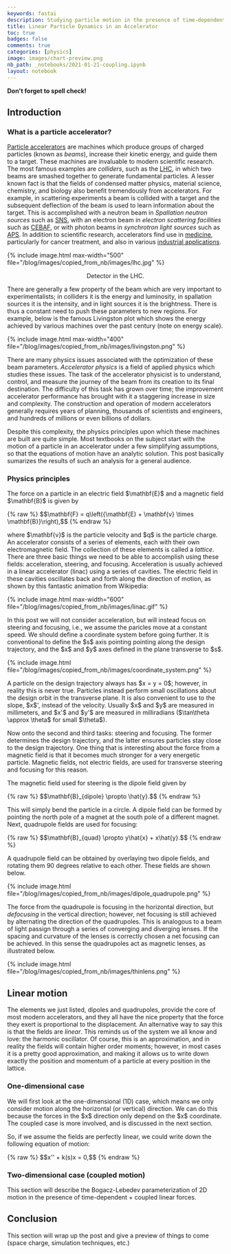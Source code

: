 ```yaml
---
keywords: fastai
description: Studying particle motion in the presence of time-dependent linear forces.
title: Linear Particle Dynamics in an Accelerator
toc: true 
badges: false
comments: true
categories: [physics]
image: images/chart-preview.png
nb_path: _notebooks/2021-01-21-coupling.ipynb
layout: notebook
---
```


<!--
#################################################
### THIS FILE WAS AUTOGENERATED! DO NOT EDIT! ###
#################################################
# file to edit: _notebooks/2021-01-21-coupling.ipynb
-->

<div class="container" id="notebook-container">
        
<div class="cell border-box-sizing text_cell rendered"><div class="inner_cell">
<div class="text_cell_render border-box-sizing rendered_html">
<p><strong>Don't forget to spell check!</strong></p>

</div>
</div>
</div>
<div class="cell border-box-sizing text_cell rendered"><div class="inner_cell">
<div class="text_cell_render border-box-sizing rendered_html">
<h2 id="Introduction">Introduction<a class="anchor-link" href="#Introduction"> </a></h2>
</div>
</div>
</div>
<div class="cell border-box-sizing text_cell rendered"><div class="inner_cell">
<div class="text_cell_render border-box-sizing rendered_html">
<h3 id="What-is-a-particle-accelerator?">What is a particle accelerator?<a class="anchor-link" href="#What-is-a-particle-accelerator?"> </a></h3>
</div>
</div>
</div>
<div class="cell border-box-sizing text_cell rendered"><div class="inner_cell">
<div class="text_cell_render border-box-sizing rendered_html">
<p><a href="https://en.wikipedia.org/wiki/Particle_accelerator">Particle accelerators</a> are machines which produce groups of charged particles (known as <em>beams</em>), increase their kinetic energy, and guide them to a target. These machines are invaluable to modern scientific research. The most famous examples are <em>colliders</em>, such as the <a href="https://home.cern/science/accelerators/large-hadron-collider">LHC</a>, in which two beams are smashed together to generate fundamental particles. A lesser known fact is that the fields of condensed matter physics, material science, chemistry, and biology also benefit tremendously from accelerators. For example, in scattering experiments a beam is collided with a target and the subsequent deflection of the beam is used to learn information about the target. This is accomplished with a neutron beam in <em>Spallation neutron sources</em> such as <a href="https://neutrons.ornl.gov/sns">SNS</a>, with an electron beam in <em>electron scattering facilities</em> such as <a href="https://science.osti.gov/np/Facilities/User-Facilities/CEBAF">CEBAF</a>, or with photon beams in <em>synchrotron light sources</em> such as <a href="https://www.aps.anl.gov">APS</a>. In addition to scientific research, accelerators find use in <a href="http://www.accelerators-for-society.org/health/index.php?id=7">medicine</a>, particularly for cancer treatment, and also in various <a href="http://www.accelerators-for-society.org/industry/index.php?id=8">industrial applications</a>.</p>

</div>
</div>
</div>
<div class="cell border-box-sizing text_cell rendered"><div class="inner_cell">
<div class="text_cell_render border-box-sizing rendered_html">
<p>{% include image.html max-width="500" file="/blog/images/copied_from_nb/images/lhc.jpg" %}</p>
<center>Detector in the LHC.</center>
</div>
</div>
</div>
<div class="cell border-box-sizing text_cell rendered"><div class="inner_cell">
<div class="text_cell_render border-box-sizing rendered_html">
<p>There are generally a few property of the beam which are very important to experimentalists; in colliders it is the energy and luminosity, in spallation sources it is the intensity, and in light sources it is the brightness. There is thus a constant need to push these parameters to new regions. For example, below is the famous Livingston plot which shows the energy achieved by various machines over the past century (note on energy scale).</p>

</div>
</div>
</div>
<div class="cell border-box-sizing text_cell rendered"><div class="inner_cell">
<div class="text_cell_render border-box-sizing rendered_html">
<p>{% include image.html max-width="400" file="/blog/images/copied_from_nb/images/livingston.png" %}</p>

</div>
</div>
</div>
<div class="cell border-box-sizing text_cell rendered"><div class="inner_cell">
<div class="text_cell_render border-box-sizing rendered_html">
<p>There are many physics issues associated with the optimization of these beam parameters. <em>Accelerator physics</em> is a field of applied physics which studies these issues. The task of the accelerator physicist is to understand, control, and measure the journey of the beam from its creation to its final destination. The difficulty of this task has grown over time; the improvement accelerator performance has brought with it a staggering increase in size and complexity. The construction and operation of modern accelerators generally requires years of planning, thousands of scientists and engineers, and hundreds of millions or even billions of dollars.</p>
<p>Despite this complexity, the physics principles upon which these machines are built are quite simple. Most textbooks on the subject start with the motion of a particle in an accelerator under a few simplifying assumptions, so that the equations of motion have an analytic solution. This post basically sumarizes the results of such an analysis for a general audience.</p>

</div>
</div>
</div>
<div class="cell border-box-sizing text_cell rendered"><div class="inner_cell">
<div class="text_cell_render border-box-sizing rendered_html">
<h3 id="Physics-principles">Physics principles<a class="anchor-link" href="#Physics-principles"> </a></h3>
</div>
</div>
</div>
<div class="cell border-box-sizing text_cell rendered"><div class="inner_cell">
<div class="text_cell_render border-box-sizing rendered_html">
<p>The force on a particle in an electric field $\mathbf{E}$ and a magnetic field $\mathbf{B}$ is given by</p>
<p>{% raw %}
$$\mathbf{F} = q\left({\mathbf{E} + \mathbf{v} \times \mathbf{B}}\right),$$
{% endraw %}</p>
<p>where $\mathbf{v}$ is the particle velocity and $q$ is the particle charge. An accelerator consists of a series of elements, each with their own electromagnetic field. The collection of these elements is called a <em>lattice</em>. There are three basic things we need to be able to accomplish using these fields: acceleration, steering, and focusing. Acceleration is usually achieved in a linear accelerator (linac) using a series of cavities. The electric field in these cavities oscillates back and forth along the direction of motion, as shown by this fantastic animation from Wikipedia:</p>

</div>
</div>
</div>
<div class="cell border-box-sizing text_cell rendered"><div class="inner_cell">
<div class="text_cell_render border-box-sizing rendered_html">
<p>{% include image.html max-width="600" file="/blog/images/copied_from_nb/images/linac.gif" %}</p>

</div>
</div>
</div>
<div class="cell border-box-sizing text_cell rendered"><div class="inner_cell">
<div class="text_cell_render border-box-sizing rendered_html">
<p>In this post we will not consider acceleration, but will instead focus on steering and focusing, i.e., we assume the paricles move at a constant speed. We should define a coordinate system before going further. It is conventional to define the $s$ axis pointing pointing along the design trajectory, and the $x$ and $y$ axes defined in the plane transverse to $s$.</p>

</div>
</div>
</div>
<div class="cell border-box-sizing text_cell rendered"><div class="inner_cell">
<div class="text_cell_render border-box-sizing rendered_html">
<p>{% include image.html file="/blog/images/copied_from_nb/images/coordinate_system.png" %}</p>

</div>
</div>
</div>
<div class="cell border-box-sizing text_cell rendered"><div class="inner_cell">
<div class="text_cell_render border-box-sizing rendered_html">
<p>A particle on the design trajectory always has $x = y = 0$; however, in reality this is never true. Particles instead perform small oscillations about the design orbit in the transverse plane. It is also convenient to use to the slope, $x$', instead of the velocity. Usually $x$ and $y$ are measured in millimeters, and $x'$ and $y'$ are measured in milliradians ($\tan\theta \approx \theta$ for small $\theta$).</p>
<p>Now onto the second and third tasks: steering and focusing. The former determines the design trajectory, and the latter ensures particles stay close to the design trajectory. One thing that is interesting about the force from a magnetic field is that it becomes much stronger for a very energetic particle. Magnetic fields, not electric fields, are used for transverse steering and focusing for this reason.</p>
<p>The magnetic field used for steering is the dipole field given by</p>
<p>{% raw %}
$$\mathbf{B}_{dipole} \propto \hat{y}.$$
{% endraw %}</p>
<p>This will simply bend the particle in a circle. A dipole field can be formed by pointing the north pole of a magnet at the south pole of a different magnet. Next, quadrupole fields are used for focusing:</p>
<p>{% raw %}
$$\mathbf{B}_{quad} \propto y\hat{x} + x\hat{y}.$$
{% endraw %}</p>
<p>A quadrupole field can be obtained by overlaying two dipole fields, and rotating them 90 degrees relative to each other. These fields are shown below.</p>

</div>
</div>
</div>
<div class="cell border-box-sizing text_cell rendered"><div class="inner_cell">
<div class="text_cell_render border-box-sizing rendered_html">
<p>{% include image.html file="/blog/images/copied_from_nb/images/dipole_quadrupole.png" %}</p>

</div>
</div>
</div>
<div class="cell border-box-sizing text_cell rendered"><div class="inner_cell">
<div class="text_cell_render border-box-sizing rendered_html">
<p>The force from the quadrupole is focusing in the horizontal direction, but <em>defocusing</em> in the vertical direction; however, net focusing is still achieved by alternating the direction of the quadrupoles. This is analogous to a beam of light passign through a series of converging and diverging lenses. If the spacing and curvature of the lenses is correctly chosen a net focusing can be achieved. In this sense the quadrupoles act as magnetic lenses, as illustrated below.</p>

</div>
</div>
</div>
<div class="cell border-box-sizing text_cell rendered"><div class="inner_cell">
<div class="text_cell_render border-box-sizing rendered_html">
<p>{% include image.html file="/blog/images/copied_from_nb/images/thinlens.png" %}</p>

</div>
</div>
</div>
<div class="cell border-box-sizing text_cell rendered"><div class="inner_cell">
<div class="text_cell_render border-box-sizing rendered_html">
<h2 id="Linear-motion">Linear motion<a class="anchor-link" href="#Linear-motion"> </a></h2><p>The elements we just listed, dipoles and quadrupoles, provide the core of most modern accelerators, and they all have the nice property that the force they exert is proportional to the displacement. An alternative way to say this is that the fields are <em>linear</em>. This reminds us of the system we all know and love: the harmonic oscillator. Of course, this is an approximation, and in reality the fields will contain higher order moments; however, in most cases it is a pretty good approximation, and making it allows us to write down exactly the position and momentum of a particle at every position in the lattice.</p>

</div>
</div>
</div>
<div class="cell border-box-sizing text_cell rendered"><div class="inner_cell">
<div class="text_cell_render border-box-sizing rendered_html">
<h3 id="One-dimensional-case">One-dimensional case<a class="anchor-link" href="#One-dimensional-case"> </a></h3>
</div>
</div>
</div>
<div class="cell border-box-sizing text_cell rendered"><div class="inner_cell">
<div class="text_cell_render border-box-sizing rendered_html">
<p>We will first look at the one-dimensional (1D) case, which means we only consider motion along the horizontal (or vertical) direction. We can do this because the forces in the $x$ direction only depend on the $x$ coordinate. The coupled case is more involved, and is discussed in the next section.</p>
<p>So, if we assume the fields are perfectly linear, we could write down the following equation of motion:</p>
<p>{% raw %}
$$x'' + k(s)x = 0,$$
{% endraw %}</p>

</div>
</div>
</div>
<div class="cell border-box-sizing text_cell rendered"><div class="inner_cell">
<div class="text_cell_render border-box-sizing rendered_html">
<h3 id="Two-dimensional-case-(coupled-motion)">Two-dimensional case (coupled motion)<a class="anchor-link" href="#Two-dimensional-case-(coupled-motion)"> </a></h3>
</div>
</div>
</div>
<div class="cell border-box-sizing text_cell rendered"><div class="inner_cell">
<div class="text_cell_render border-box-sizing rendered_html">
<p>This section will describe the Bogacz-Lebedev parameterization of 2D motion in the presence of time-dependent + coupled linear forces.</p>

</div>
</div>
</div>
<div class="cell border-box-sizing text_cell rendered"><div class="inner_cell">
<div class="text_cell_render border-box-sizing rendered_html">
<h2 id="Conclusion">Conclusion<a class="anchor-link" href="#Conclusion"> </a></h2>
</div>
</div>
</div>
<div class="cell border-box-sizing text_cell rendered"><div class="inner_cell">
<div class="text_cell_render border-box-sizing rendered_html">
<p>This section will wrap up the post and give a preview of things to come (space charge, simulation techniques, etc.)</p>

</div>
</div>
</div>
</div>
 

